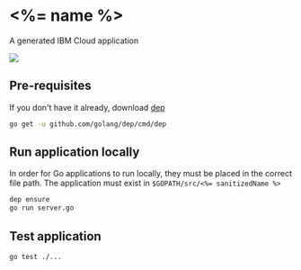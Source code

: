 # <%= name %>

A generated IBM Cloud application

[![](https://img.shields.io/badge/IBM%20Cloud-powered-blue.svg)](https://bluemix.net)

## Pre-requisites

If you don't have it already, download [dep](https://github.com/golang/dep)
```bash
go get -u github.com/golang/dep/cmd/dep
```

## Run application locally

In order for Go applications to run locally, they must be placed in the correct file path. The application must exist in `$GOPATH/src/<%= sanitizedName %>`


```bash
dep ensure
go run server.go
```

## Test application

```bash
go test ./...
```